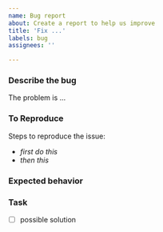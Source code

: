 ```yaml
---
name: Bug report
about: Create a report to help us improve
title: 'Fix ...'
labels: bug
assignees: ''

---
```


### Describe the bug

The problem is ...

<!-- A clear and concise description of what the bug is. -->

### To Reproduce

Steps to reproduce the issue:

- *first do this*
- *then this*

### Expected behavior

<!-- A clear and concise description of what you expected to happen. --> 

### Task

- [ ] possible solution
